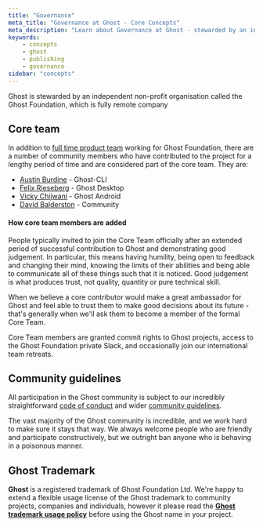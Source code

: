 ```yaml
---
title: "Governance"
meta_title: "Governance at Ghost - Core Concepts"
meta_description: "Learn about Governance at Ghost - stewarded by an independent non-profit organisation and a fully remote company!"
keywords:
    - concepts
    - ghost
    - publishing
    - governance
sidebar: "concepts"
---
```


Ghost is stewarded by an independent non-profit organisation called the Ghost Foundation, which is fully remote company


## Core team

In addition to [full time product team](https://ghost.org/about/) working for Ghost Foundation, there are a number of community members who have contributed to the project for a lengthy period of time and are considered part of the core team. They are:

- [Austin Burdine](https://github.com/acburdine) - Ghost-CLI
- [Felix Rieseberg](https://github.com/felixrieseberg) - Ghost Desktop
- [Vicky Chijwani](https://github.com/vickychijwani) - Ghost Android
- [David Balderston](https://github.com/dbalders) - Community


#### How core team members are added

People typically invited to join the Core Team officially after an extended period of successful contribution to Ghost and demonstrating good judgement. In particular, this means having humility, being open to feedback and changing their mind, knowing the limits of their abilities and being able to communicate all of these things such that it is noticed. Good judgement is what produces trust, not quality, quantity or pure technical skill.

When we believe a core contributor would make a great ambassador for Ghost and feel able to trust them to make good decisions about its future - that's generally when we'll ask them to become a member of the formal Core Team.

Core Team members are granted commit rights to Ghost projects, access to the Ghost Foundation private Slack, and occasionally join our international team retreats.


## Community guidelines

All participation in the Ghost community is subject to our incredibly straightforward [code of conduct](https://ghost.org/conduct) and wider [community guidelines](https://forum.ghost.org/t/faq-guidelines/5).

The vast majority of the Ghost community is incredible, and we work hard to make sure it stays that way. We always welcome people who are friendly and participate constructively, but we outright ban anyone who is behaving in a poisonous manner.


## Ghost Trademark

**Ghost** is a registered trademark of Ghost Foundation Ltd. We're happy to extend a flexible usage license of the Ghost trademark to community projects, companies and individuals, however it please read the **[Ghost trademark usage policy](https://ghost.org/trademark/)** before using the Ghost name in your project.
